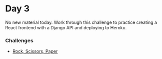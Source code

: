 Day 3
======================
No new material today. Work through this challenge to practice creating a React frontend with a Django API and deploying to Heroku.

### Challenges
- [Rock, Scissors, Paper](https://github.com/indiaplatoon/rock-scissors-paper)
